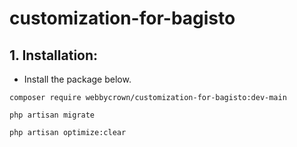 # customization-for-bagisto

## 1. Installation:

- Install the package below.
```
composer require webbycrown/customization-for-bagisto:dev-main
```

```
php artisan migrate
```

```
php artisan optimize:clear
```
